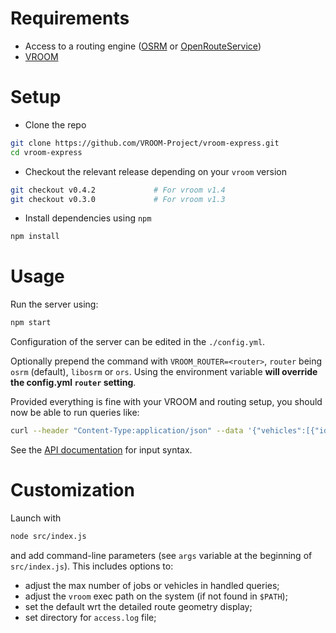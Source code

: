 # Requirements

- Access to a routing engine ([OSRM](https://github.com/Project-OSRM/osrm-backend/wiki/Building-OSRM) or [OpenRouteService](https://github.com/GIScience/openrouteservice/))
- [VROOM](https://github.com/VROOM-Project/vroom/wiki/Building)

# Setup

- Clone the repo

```bash
git clone https://github.com/VROOM-Project/vroom-express.git
cd vroom-express
```

- Checkout the relevant release depending on your `vroom` version

```bash
git checkout v0.4.2             # For vroom v1.4
git checkout v0.3.0             # For vroom v1.3
```

- Install dependencies using `npm`

```bash
npm install
```

# Usage

Run the server using:

```bash
npm start
```

Configuration of the server can be edited in the `./config.yml`.

Optionally prepend the command with `VROOM_ROUTER=<router>`, `router` being `osrm` (default), `libosrm` or `ors`. Using the environment variable **will override the config.yml `router` setting**.

Provided everything is fine with your VROOM and routing setup, you
should now be able to run queries like:

```bash
curl --header "Content-Type:application/json" --data '{"vehicles":[{"id":0,"start":[2.3526,48.8604],"end":[2.3526,48.8604]}],"jobs":[{"id":0,"location":[2.3691,48.8532]},{"id":1,"location":[2.2911,48.8566]}],"options":{"g":true}}' http://localhost:3000
```

See the
[API documentation](https://github.com/VROOM-Project/vroom/blob/master/docs/API.md)
for input syntax.

# Customization

Launch with

```bash
node src/index.js
```

and add command-line parameters (see `args` variable at the beginning
of `src/index.js`). This includes options to:

- adjust the max number of jobs or vehicles in handled queries;
- adjust the `vroom` exec path on the system (if not found in `$PATH`);
- set the default wrt the detailed route geometry display;
- set directory for `access.log` file;
